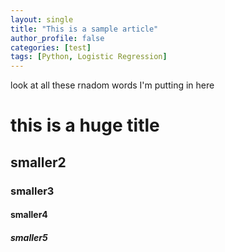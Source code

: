 ```yaml
---
layout: single
title: "This is a sample article"
author_profile: false
categories: [test]
tags: [Python, Logistic Regression]
---
```


look at all these rnadom words I'm putting in here
# this is a huge title
## smaller2
### smaller3
#### smaller4
##### smaller5
